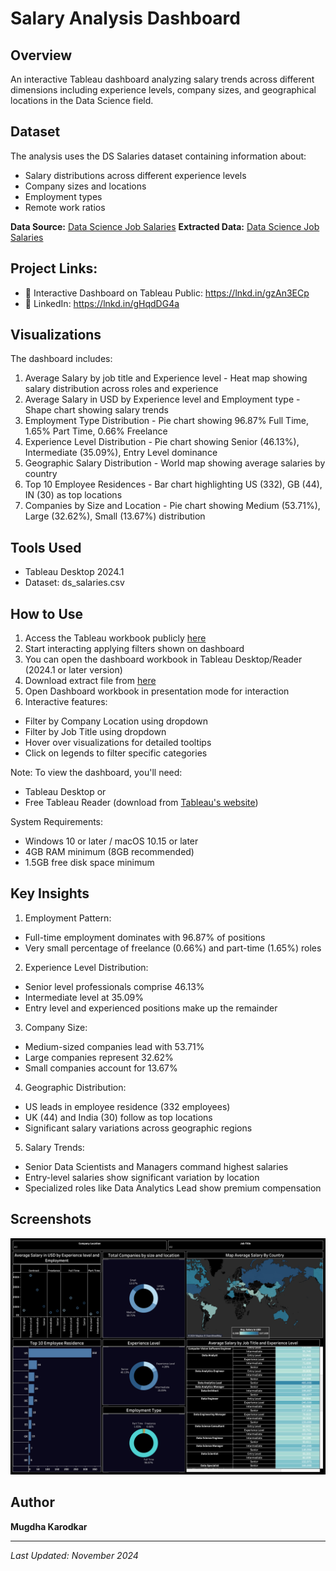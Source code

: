 # Salary Analysis Dashboard

## Overview
An interactive Tableau dashboard analyzing salary trends across different dimensions including experience levels, company sizes, and geographical locations in the Data Science field.

## Dataset
The analysis uses the DS Salaries dataset containing information about:
- Salary distributions across different experience levels
- Company sizes and locations
- Employment types
- Remote work ratios

**Data Source:** [Data Science Job Salaries](https://www.kaggle.com/datasets/ruchi798/data-science-job-salaries)
**Extracted Data:** [Data Science Job Salaries](https://github.com/mkarodka/Salary-Analysis-Tableau/blob/808a79b45775c0cbcc8e521db7f87b7dc84b8e39/ds_salaries.hyper)

## Project Links:
- 🎯 Interactive Dashboard on Tableau Public: https://lnkd.in/gzAn3ECp
- 👥 LinkedIn: https://lnkd.in/gHqdDG4a

## Visualizations
The dashboard includes:
1. Average Salary by job title and Experience level - Heat map showing salary distribution across roles and experience
2. Average Salary in USD by Experience level and Employment type - Shape chart showing salary trends
3. Employment Type Distribution - Pie chart showing 96.87% Full Time, 1.65% Part Time, 0.66% Freelance
4. Experience Level Distribution - Pie chart showing Senior (46.13%), Intermediate (35.09%), Entry Level dominance
5. Geographic Salary Distribution - World map showing average salaries by country
6. Top 10 Employee Residences - Bar chart highlighting US (332), GB (44), IN (30) as top locations
7. Companies by Size and Location - Pie chart showing Medium (53.71%), Large (32.62%), Small (13.67%) distribution

## Tools Used
- Tableau Desktop 2024.1
- Dataset: ds_salaries.csv

## How to Use
1. Access the Tableau workbook publicly [here](https://lnkd.in/gzAn3ECp)
2. Start interacting applying filters shown on dashboard
3. You can open the dashboard workbook in Tableau Desktop/Reader (2024.1 or later version)
4. Download extract file from [here](https://github.com/mkarodka/Salary-Analysis-Tableau/blob/808a79b45775c0cbcc8e521db7f87b7dc84b8e39/ds_salaries.hyper)
5. Open Dashboard workbook in presentation mode for interaction
6. Interactive features:
  - Filter by Company Location using dropdown
  - Filter by Job Title using dropdown
  - Hover over visualizations for detailed tooltips
  - Click on legends to filter specific categories

Note: To view the dashboard, you'll need:
- Tableau Desktop or
- Free Tableau Reader (download from [Tableau's website](https://www.tableau.com/products/reader))

System Requirements:
- Windows 10 or later / macOS 10.15 or later
- 4GB RAM minimum (8GB recommended)
- 1.5GB free disk space minimum

## Key Insights
1. Employment Pattern:
  - Full-time employment dominates with 96.87% of positions
  - Very small percentage of freelance (0.66%) and part-time (1.65%) roles

2. Experience Level Distribution:
  - Senior level professionals comprise 46.13%
  - Intermediate level at 35.09%
  - Entry level and experienced positions make up the remainder

3. Company Size:
  - Medium-sized companies lead with 53.71%
  - Large companies represent 32.62%
  - Small companies account for 13.67%

4. Geographic Distribution:
  - US leads in employee residence (332 employees)
  - UK (44) and India (30) follow as top locations
  - Significant salary variations across geographic regions

5. Salary Trends:
  - Senior Data Scientists and Managers command highest salaries
  - Entry-level salaries show significant variation by location
  - Specialized roles like Data Analytics Lead show premium compensation

## Screenshots
![Salary Analysis Dashboard](https://github.com/mkarodka/Salary-Analysis-Tableau/blob/12f94ddcf376fd6279fd1e304e1975a42002961e/Salary_Analysis_Tableau_Dashboard.png)

## Author
**Mugdha Karodkar**

---
*Last Updated: November 2024*
